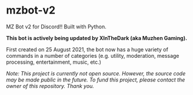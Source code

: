 # mzbot-v2
MZ Bot v2 for Discord!! Built with Python.

**This bot is actively being updated by XInTheDark (aka Muzhen Gaming).**

First created on 25 August 2021, the bot now has a huge variety of commands in a number of categories (e.g. utility, moderation, message processing, entertainment, music, etc.)

*Note: This project is currently not open source. However, the source code may be made public in the future.
To fund this project, please contact the owner of this repository. Thank you.*
